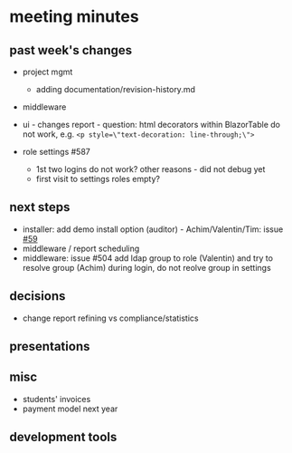 
# meeting minutes

## past week's changes
- project mgmt
  - adding documentation/revision-history.md
- middleware
- ui - changes report - question: html decorators within BlazorTable do not work, e.g. `<p style=\"text-decoration: line-through;\">`

- role settings #587
  - 1st two logins do not work? other reasons - did not debug yet
  - first visit to settings roles empty?

## next steps
- installer: add demo install option (auditor) - Achim/Valentin/Tim: issue [#59](https://github.com/CactuseSecurity/firewall-orchestrator/issues/59)
- middleware / report scheduling
- middleware: issue #504 add ldap group to role (Valentin) and try to resolve group (Achim) during login, do not reolve group in settings 

## decisions
- change report refining vs compliance/statistics

## presentations

## misc
- students' invoices
- payment model next year

## development tools
